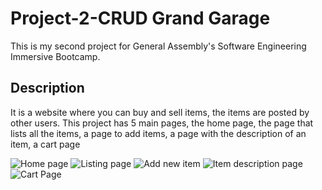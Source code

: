# Project-2-CRUD Grand Garage 
This is my second project for General Assembly's Software Engineering Immersive Bootcamp.

## Description 
It is a website where you can buy and sell items, the items are posted by other users. 
This project has 5 main pages, the home page, the page that lists all the items, a page to add items, a page with the description of an item, a cart page

![Home page](image.jpg)
![Listing page](image.jpg)
![Add new item](image.jpg)
![Item description page](image.jpg)
![Cart Page](image.jpg)
